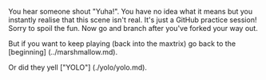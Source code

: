 You hear someone shout "Yuha!". You have no idea what it means
but you instantly realise that this scene isn't real. It's just a
GitHub practice session! Sorry to spoil the fun. Now go and branch after you've
forked your way out.

But if you want to keep playing (back into the maxtrix) go back to the [beginning] (../marshmallow.md).

Or did they yell ["YOLO"] (./yolo/yolo.md).
